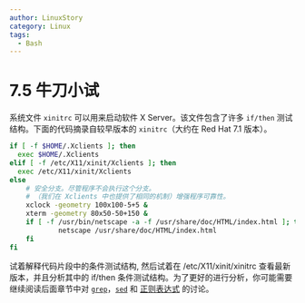 ```yaml
---
author: LinuxStory
category: Linux
tags:
  - Bash
---
```

# 7.5 牛刀小试

系统文件 `xinitrc` 可以用来启动软件 X Server。该文件包含了许多 `if/then` 测试结构。下面的代码摘录自较早版本的 `xinitrc`（大约在 Red Hat 7.1 版本）。

```bash
if [ -f $HOME/.Xclients ]; then
  exec $HOME/.Xclients
elif [ -f /etc/X11/xinit/Xclients ]; then
  exec /etc/X11/xinit/Xclients
else
    # 安全分支。尽管程序不会执行这个分支。
    # （我们在 Xclients 中也提供了相同的机制）增强程序可靠性。
    xclock -geometry 100x100-5+5 &
    xterm -geometry 80x50-50+150 &
    if [ -f /usr/bin/netscape -a -f /usr/share/doc/HTML/index.html ]; then
            netscape /usr/share/doc/HTML/index.html
    fi
fi
```

试着解释代码片段中的条件测试结构, 然后试着在 /etc/X11/xinit/xinitrc 查看最新版本，并且分析其中的 if/then 条件测试结构。为了更好的进行分析，你可能需要继续阅读后面章节中对 [`grep`](http://tldp.org/LDP/abs/html/textproc.html#GREPREF)，[`sed`](http://tldp.org/LDP/abs/html/sedawk.html#SEDREF) 和 [正则表达式](http://tldp.org/LDP/abs/html/regexp.html#REGEXREF) 的讨论。


